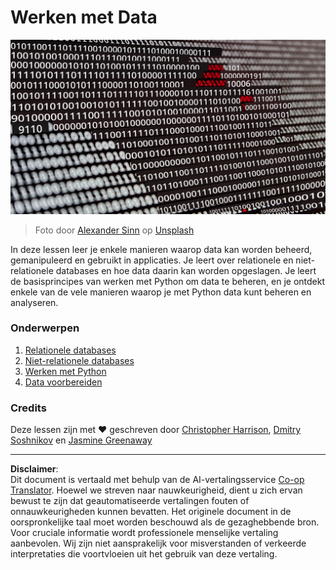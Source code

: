 <!--
CO_OP_TRANSLATOR_METADATA:
{
  "original_hash": "abc3309ab41bc5a7846f70ee1a055838",
  "translation_date": "2025-08-28T15:12:25+00:00",
  "source_file": "2-Working-With-Data/README.md",
  "language_code": "nl"
}
-->
# Werken met Data

![data liefde](../../../translated_images/data-love.a22ef29e6742c852505ada062920956d3d7604870b281a8ca7c7ac6f37381d5a.nl.jpg)
> Foto door <a href="https://unsplash.com/@swimstaralex?utm_source=unsplash&utm_medium=referral&utm_content=creditCopyText">Alexander Sinn</a> op <a href="https://unsplash.com/s/photos/data?utm_source=unsplash&utm_medium=referral&utm_content=creditCopyText">Unsplash</a>
  
In deze lessen leer je enkele manieren waarop data kan worden beheerd, gemanipuleerd en gebruikt in applicaties. Je leert over relationele en niet-relationele databases en hoe data daarin kan worden opgeslagen. Je leert de basisprincipes van werken met Python om data te beheren, en je ontdekt enkele van de vele manieren waarop je met Python data kunt beheren en analyseren.

### Onderwerpen

1. [Relationele databases](05-relational-databases/README.md)
2. [Niet-relationele databases](06-non-relational/README.md)
3. [Werken met Python](07-python/README.md)
4. [Data voorbereiden](08-data-preparation/README.md)

### Credits

Deze lessen zijn met ❤️ geschreven door [Christopher Harrison](https://twitter.com/geektrainer), [Dmitry Soshnikov](https://twitter.com/shwars) en [Jasmine Greenaway](https://twitter.com/paladique)

---

**Disclaimer**:  
Dit document is vertaald met behulp van de AI-vertalingsservice [Co-op Translator](https://github.com/Azure/co-op-translator). Hoewel we streven naar nauwkeurigheid, dient u zich ervan bewust te zijn dat geautomatiseerde vertalingen fouten of onnauwkeurigheden kunnen bevatten. Het originele document in de oorspronkelijke taal moet worden beschouwd als de gezaghebbende bron. Voor cruciale informatie wordt professionele menselijke vertaling aanbevolen. Wij zijn niet aansprakelijk voor misverstanden of verkeerde interpretaties die voortvloeien uit het gebruik van deze vertaling.